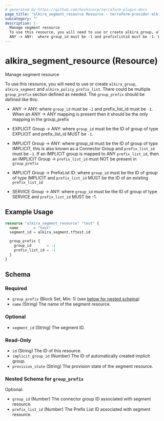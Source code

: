 ```yaml
---
# generated by https://github.com/hashicorp/terraform-plugin-docs
page_title: "alkira_segment_resource Resource - terraform-provider-alkira"
subcategory: ""
description: |-
  Manage segment resource
  To use this resource, you will need to use or create alkira_group, alkira_segment and alkira_policy_prefix_list. There could be multiple group_prefix section defined as needed. The group_prefix should be defined like this:
  ANY -> ANY:  where group_id must be -1 and prefixlistid must be -1. When an ANY -> ANY mapping is present then it should be the only mapping in the group_prefixEXPLICIT Group -> ANY:  where group_id must be the ID of group of type EXPLICIT and prefixlistid MUST be -1.IMPLICIT Group -> ANY: where group_id must be the ID of group of type IMPLICIT, this is also known as a Connector Group and prefix_list_id must be -1. If an IMPLICIT group is mapped to ANY prefix_list_id, then an IMPLICIT Group -> prefix_list_id must NOT be present in group_prefixIMPLICIT Group -> PrefixList ID: where group_id must be the ID of group of type IMPLICIT and prefix_list_id MUST be the ID of an existing prefix_list_idSERVICE Group -> ANY: where group_id must be the ID of group of type SERVICE and prefix_list_id MUST be -1.
---
```


# alkira_segment_resource (Resource)

Manage segment resource

To use this resource, you will need to use or create `alkira_group`, `alkira_segment` and `alkira_policy_prefix_list`. There could be multiple `group_prefix` section defined as needed. The `group_prefix` should be defined like this:

* ANY -> ANY:  where `group_id` must be `-1` and prefix_list_id must be `-1`. When an ANY -> ANY mapping is present then it should be the only mapping in the group_prefix

* EXPLICIT Group -> ANY:  where `group_id` must be the ID of group of type EXPLICIT and prefix_list_id MUST be `-1`.

* IMPLICIT Group -> ANY: where group_id must be the ID of group of type IMPLICIT, this is also known as a Connector Group and `prefix_list_id` must be `-1`. If an IMPLICIT group is mapped to ANY `prefix_list_id`, then an IMPLICIT Group -> `prefix_list_id` must NOT be present in `group_prefix`

* IMPLICIT Group -> PrefixList ID: where `group_id` must be the ID of group of type IMPLICIT and `prefix_list_id` MUST be the ID of an existing `prefix_list_id`

* SERVICE Group -> ANY: where `group_id` must be the ID of group of type SERVICE and `prefix_list_id` MUST be -1.

## Example Usage

```terraform
resource "alkira_segment_resource" "test" {
  name       = "test"
  segment_id = alkira_segment.tftest.id

  group_prefix {
    group_id       = -1
    prefix_list_id = -1
  }
}
```

<!-- schema generated by tfplugindocs -->
## Schema

### Required

- `group_prefix` (Block Set, Min: 1) (see [below for nested schema](#nestedblock--group_prefix))
- `name` (String) The name of the segment resource.

### Optional

- `segment_id` (String) The segment ID.

### Read-Only

- `id` (String) The ID of this resource.
- `implicit_group_id` (Number) The ID of automatically created implicit group.
- `provision_state` (String) The provision state of the segment resource.

<a id="nestedblock--group_prefix"></a>
### Nested Schema for `group_prefix`

Optional:

- `group_id` (Number) The connector group ID associated with segment resource.
- `prefix_list_id` (Number) The Prefix List ID associated with segment resource.


